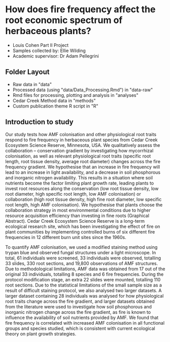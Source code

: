 # How does fire frequency affect the root economic spectrum of herbaceous plants?

- Louis Cohen Part II Project
- Samples collected by: Ellie Wilding
- Academic supervisor: Dr Adam Pellegrini

## Folder Layout
- Raw data in "data"
- Processed data (using "data/Data_Processing.Rmd") in "data-raw"
- Rmd files for processing, plotting and analysis in "analyses"
- Cedar Creek Method data in "methods"
- Custom publication theme R script in "R"



## Introduction to study
Our study tests how AMF colonisation and other physiological root traits respond to fire frequency in herbaceous plant species from Cedar Creek Ecosystem Science Reserve, Minnesota, USA. We qualitatively assess the collaboration – conservation gradient by investigating how mycorrhizal colonisation, as well as relevant physiological root traits (specific root length, root tissue density, average root diameter) changes across the fire frequency gradient. We hypothesise that an increase in fire frequency will lead to an increase in light availability, and a decrease in soil phosphorous and inorganic nitrogen availability. This results in a situation where soil nutrients become the factor limiting plant growth rate, leading plants to invest root resources along the conservation (low root tissue density, low root diameter, high specific root length, low AMF colonisation) or collaboration (high root tissue density, high fine root diameter, low specific root length, high AMF colonisation). We hypothesise that plants choose the collaboration strategy in most environmental conditions due to higher resource acquisition efficiency than investing in fine roots (Graphical Abstract). Cedar Creek Ecosystem Science Reserve is a long-term ecological research site, which has been investigating the effect of fire on plant communities by implementing controlled burns of six different fire frequencies in 12 different burn unit sites since the 1960s. 

To quantify AMF colonisation, we used a modified staining method using trypan blue and observed fungal structures under a light microscope. In total, 61 individuals were screened, 33 individuals were observed, totalling 33 slides, 330 root sections, and 19,800 observations of AMF structures. Due to methodological limitations, AMF data was obtained from 17 out of the original 33 individuals, totalling 8 species and 6 fire frequencies. During the protocol modification stage, an extra 22 slides were mounted, totalling 110 root sections. Due to the statistical limitations of the small sample size as a result of difficult staining protocol, we also analysed two larger datasets. A larger dataset containing 28 individuals was analysed for how physiological root traits change across the fire gradient, and larger datasets obtained from the literature were used to investigate how soil phosphorous and inorganic nitrogen change across the fire gradient, as fire is known to influence the availability of soil nutrients provided by AMF. We found that fire frequency is correlated with increased AMF colonisation in all functional groups and species studied, which is consistent with current ecological theory on plant growth strategies.

